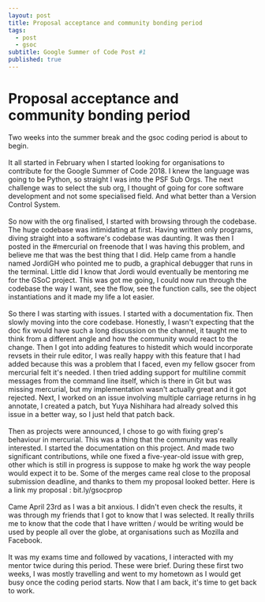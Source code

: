 ```yaml
---
layout: post
title: Proposal acceptance and community bonding period
tags:
  - post
  - gsoc
subtitle: Google Summer of Code Post #1
published: true
---
```

# Proposal acceptance and community bonding period

Two weeks into the summer break and the gsoc coding period is about to begin.
<br/><br/>
It all started in February when I started looking for organisations to contribute for the Google Summer of Code 2018. I knew the language was going to be Python, so straight I was into the PSF Sub Orgs. The next challenge was to select the sub org, I thought of going for core software development and not some specialised field. And what better than a Version Control System.
<br/><br/>
So now with the org finalised, I started with browsing through the codebase. The huge codebase was intimidating at first. Having written only programs, diving straight into a software's codebase was daunting. It was then I posted in the #mercurial on freenode that I was having this problem, and believe me that was the best thing that I did. Help came from a handle named JordiGH who pointed me to pudb, a graphical debugger that runs in the terminal. Little did I know that Jordi would eventually be mentoring me for the GSoC project. This was got me going, I could now run through the codebase the way I want, see the flow, see the function calls, see the object instantiations and it made my life a lot easier.
<br/><br/>
So there I was starting with issues. I started with a documentation fix. Then slowly moving into the core codebase. Honestly, I wasn't expecting that the doc fix would have such a long discussion on the channel, it taught me to think from a different angle and how the community would react to the change.
Then I got into adding features to histedit which would incorporate revsets in their rule editor, I was really happy with this feature that I had added because this was a problem that I faced, even my fellow gsocer from mercurial felt it's needed. I then tried adding support for multiline commit messages from the command line itself, which is there in Git but was missing mercurial, but my implementation wasn't actually great and it got rejected. Next, I worked on an issue involving multiple carriage returns in hg annotate, I created a patch, but Yuya Nishihara had already solved this issue in a better way, so I just held that patch back.
<br/><br/>
Then as projects were announced, I chose to go with fixing grep's behaviour in mercurial. This was a thing that the community was really interested. I started the documentation on this project. And made two significant contributions, while one fixed a five-year-old issue with grep, other which is still in progress is suppose to make hg work the way people would expect it to be.
Some of the merges came real close to the proposal submission deadline, and thanks to them my proposal looked better.
Here is a link my proposal : bit.ly/gsocprop
<br/><br/>
Came April 23rd as I was a bit anxious. I didn't even check the results, it was through my friends that I got to know that I was selected. It really thrills me to know that the code that I have written / would be writing would be used by people all over the globe, at organisations such as Mozilla and Facebook.
<br/><br/>
It was my exams time and followed by vacations, I interacted with my mentor twice during this period. These were brief.
During these first two weeks, I was mostly travelling and went to my hometown as I would get busy once the coding period starts.
Now that I am back, it's time to get back to work.
